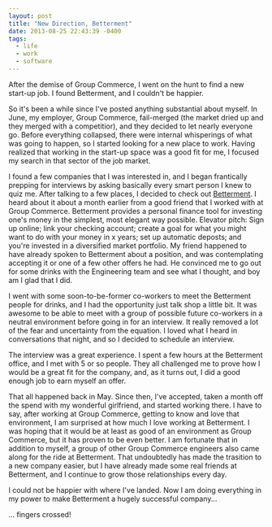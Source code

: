 ```yaml
---
layout: post
title: "New Direction, Betterment"
date: 2013-08-25 22:43:39 -0400
tags:
  - life
  - work
  - software
---
```


After the demise of Group Commerce, I went on the hunt to find a new start-up job. I found Betterment, and I couldn't be happier.

<!--more-->

So it's been a while since I've posted anything substantial about myself. In June, my employer, Group Commerce, fail-merged (the market dried up and they merged with a competitior), and they decided to let nearly everyone go. Before everything collapsed, there were internal whisperings of what was going to happen, so I started looking for a new place to work. Having realized that working in the start-up space was a good fit for me, I focused my search in that sector of the job market.

I found a few companies that I was interested in, and I began frantically prepping for interviews by asking basically every smart person I knew to quiz me. After talking to a few places, I decided to check out [Betterment](https://www.betterment.com). I heard about it about a month earlier from a good friend that I worked with at Group Commerce. Betterment provides a personal finance tool for investing one's money in the simplest, most elegant way possible. Elevator pitch: Sign up online; link your checking account; create a goal for what you might want to do with your money in x years; set up automatic deposts; and you're invested in a diversified market portfolio. My friend happened to have already spoken to Betterment about a position, and was contemplating accepting it or one of a few other offers he had. He convinced me to go out for some drinks with the Engineering team and see what I thought, and boy am I glad that I did.

I went with some soon-to-be-former co-workers to meet the Betterment people for drinks, and I had the opportunity just talk shop a little bit. It was awesome to be able to meet with a group of possible future co-workers in a neutral environment before going in for an interview. It really removed a lot of the fear and uncertainty from the equation. I loved what I heard in conversations that night, and so I decided to schedule an interview.

The interview was a great experience. I spent a few hours at the Betterment office, and I met with 5 or so people. They all challenged me to prove how I would be a great fit for the company, and, as it turns out, I did a good enough job to earn myself an offer.

That all happened back in May. Since then, I've accepted, taken a month off the spend with my wonderful girlfriend, and started working there. I have to say, after working at Group Commerce, getting to know and love that environment, I am surprised at how much I love working at Betterment. I was hoping that it would be at least as good of an environment as Group Commerce, but it has proven to be even better. I am fortunate that in addition to myself, a group of other Group Commerce engineers also came along for the ride at Betterment. That undoubtedly has made the trasition to a new company easier, but I have already made some real friends at Betterment, and I continue to grow those relationships every day.

I could not be happier with where I've landed. Now I am doing everything in my power to make Betterment a hugely successful company...

... fingers crossed!
